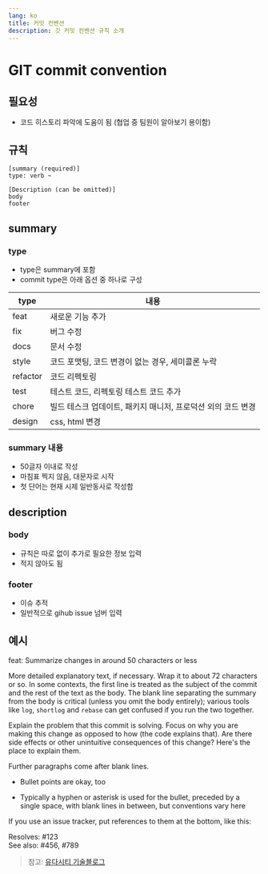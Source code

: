 ```yaml
---
lang: ko
title: 커밋 컨벤션
description: 깃 커밋 컨벤션 규칙 소개
---
```


# GIT commit convention

## 필요성

- 코드 히스토리 파악에 도움이 됨 (협업 중 팀원이 알아보기 용이함)

## 규칙

```text:no-line-numbers
[summary (required)]
type: verb ~

[Description (can be omitted)]
body
footer
```

## summary

### type

- type은 summary에 포함
- commit type은 아래 옵션 중 하나로 구성

| type     | 내용                                                         |
| -------- | ------------------------------------------------------------ |
| feat     | 새로운 기능 추가                                             |
| fix      | 버그 수정                                                    |
| docs     | 문서 수정                                                    |
| style    | 코드 포맷팅, 코드 변경이 없는 경우, 세미콜론 누락            |
| refactor | 코드 리펙토링                                                |
| test     | 테스트 코드, 리펙토링 테스트 코드 추가                       |
| chore    | 빌드 테스크 업데이트, 패키지 매니저, 프로덕션 외의 코드 변경 |
| design   | css, html 변경                                               |

### summary 내용

- 50글자 이내로 작성
- 마침표 찍지 않음, 대문자로 시작
- 첫 단어는 현재 시제 일반동사로 작성함

## description

### body

- 규칙은 따로 없이 추가로 필요한 정보 입력
- 적지 않아도 됨

### footer

- 이슈 추적
- 일반적으로 gihub issue 넘버 입력

## 예시

feat: Summarize changes in around 50 characters or less

More detailed explanatory text, if necessary. Wrap it to about 72
characters or so. In some contexts, the first line is treated as the
subject of the commit and the rest of the text as the body. The
blank line separating the summary from the body is critical (unless
you omit the body entirely); various tools like `log`, `shortlog`
and `rebase` can get confused if you run the two together.

Explain the problem that this commit is solving. Focus on why you
are making this change as opposed to how (the code explains that).
Are there side effects or other unintuitive consequences of this
change? Here's the place to explain them.

Further paragraphs come after blank lines.

- Bullet points are okay, too

- Typically a hyphen or asterisk is used for the bullet, preceded
  by a single space, with blank lines in between, but conventions
  vary here

If you use an issue tracker, put references to them at the bottom,
like this:

Resolves: #123  
See also: #456, #789

> 참고: [유다시티 기술블로그](https://udacity.github.io/git-styleguide/)
